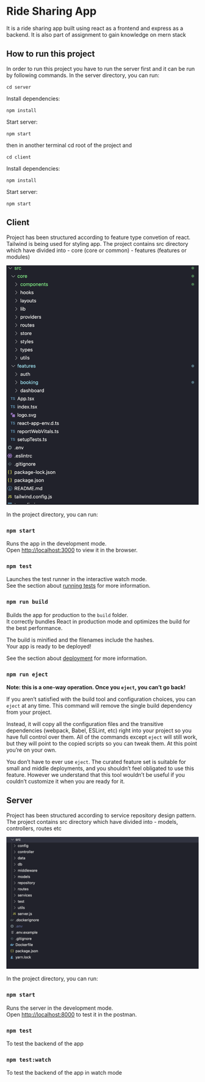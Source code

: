 # Ride Sharing App

It is a ride sharing app built using react as a frontend and express as a backend. It is also part of assignment to gain knowledge on mern stack

## How to run this project

In order to run this project you have to run the server first and it can be run by following commands. In the server directory, you can run:

```console
cd server
```

Install dependencies:

```console
npm install
```

Start server:

```console
npm start
```

then in another terminal cd root of the project and

```console
cd client
```

Install dependencies:

```console
npm install
```

Start server:

```console
npm start
```

## Client

Project has been structured according to feature type convetion of react. Tailwind is being used for styling app. The project contains src directory which have divided into - core (core or common) - features (features or modules)

![Alt text](client/public/fe_project_structure.png?raw=true "Client Project Structure")

In the project directory, you can run:

### `npm start`

Runs the app in the development mode.\
Open [http://localhost:3000](http://localhost:3000) to view it in the browser.

### `npm test`

Launches the test runner in the interactive watch mode.\
See the section about [running tests](https://facebook.github.io/create-react-app/docs/running-tests) for more information.

### `npm run build`

Builds the app for production to the `build` folder.\
It correctly bundles React in production mode and optimizes the build for the best performance.

The build is minified and the filenames include the hashes.\
Your app is ready to be deployed!

See the section about [deployment](https://facebook.github.io/create-react-app/docs/deployment) for more information.

### `npm run eject`

**Note: this is a one-way operation. Once you `eject`, you can’t go back!**

If you aren’t satisfied with the build tool and configuration choices, you can `eject` at any time. This command will remove the single build dependency from your project.

Instead, it will copy all the configuration files and the transitive dependencies (webpack, Babel, ESLint, etc) right into your project so you have full control over them. All of the commands except `eject` will still work, but they will point to the copied scripts so you can tweak them. At this point you’re on your own.

You don’t have to ever use `eject`. The curated feature set is suitable for small and middle deployments, and you shouldn’t feel obligated to use this feature. However we understand that this tool wouldn’t be useful if you couldn’t customize it when you are ready for it.

## Server

Project has been structured according to service repository design pattern. The project contains src directory which have divided into - models, controllers, routes etc

![Alt text](server/src/screenshot/be_project_structure.png?raw=true "Server Project Structure")

In the project directory, you can run:

### `npm start`

Runs the server in the development mode.\
Open [http://localhost:8000](http://localhost:8000) to test it in the postman.

### `npm test`

To test the backend of the app

### `npm test:watch`

To test the backend of the app in watch mode
